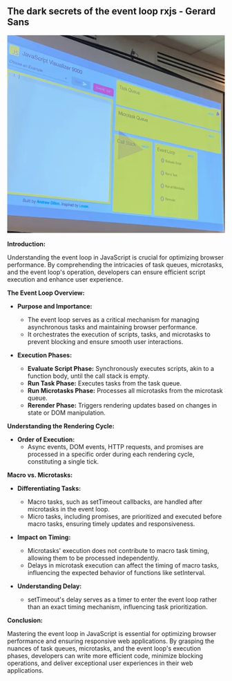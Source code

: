 ## The dark secrets of the event loop rxjs - Gerard Sans

![1 slide event loop javascript](image.png)

**Introduction:**

Understanding the event loop in JavaScript is crucial for optimizing browser performance. By comprehending the intricacies of task queues, microtasks, and the event loop's operation, developers can ensure efficient script execution and enhance user experience.

**The Event Loop Overview:**

- **Purpose and Importance:**
  - The event loop serves as a critical mechanism for managing asynchronous tasks and maintaining browser performance.
  - It orchestrates the execution of scripts, tasks, and microtasks to prevent blocking and ensure smooth user interactions.

- **Execution Phases:**
  - **Evaluate Script Phase:** Synchronously executes scripts, akin to a function body, until the call stack is empty.
  - **Run Task Phase:** Executes tasks from the task queue.
  - **Run Microtasks Phase:** Processes all microtasks from the microtask queue.
  - **Rerender Phase:** Triggers rendering updates based on changes in state or DOM manipulation.

**Understanding the Rendering Cycle:**

- **Order of Execution:**
  - Async events, DOM events, HTTP requests, and promises are processed in a specific order during each rendering cycle, constituting a single tick.

**Macro vs. Microtasks:**

- **Differentiating Tasks:**
  - Macro tasks, such as setTimeout callbacks, are handled after microtasks in the event loop.
  - Micro tasks, including promises, are prioritized and executed before macro tasks, ensuring timely updates and responsiveness.

- **Impact on Timing:**
  - Microtasks' execution does not contribute to macro task timing, allowing them to be processed independently.
  - Delays in microtask execution can affect the timing of macro tasks, influencing the expected behavior of functions like setInterval.

- **Understanding Delay:**
  - setTimeout's delay serves as a timer to enter the event loop rather than an exact timing mechanism, influencing task prioritization.

**Conclusion:**

Mastering the event loop in JavaScript is essential for optimizing browser performance and ensuring responsive web applications. By grasping the nuances of task queues, microtasks, and the event loop's execution phases, developers can write more efficient code, minimize blocking operations, and deliver exceptional user experiences in their web applications.